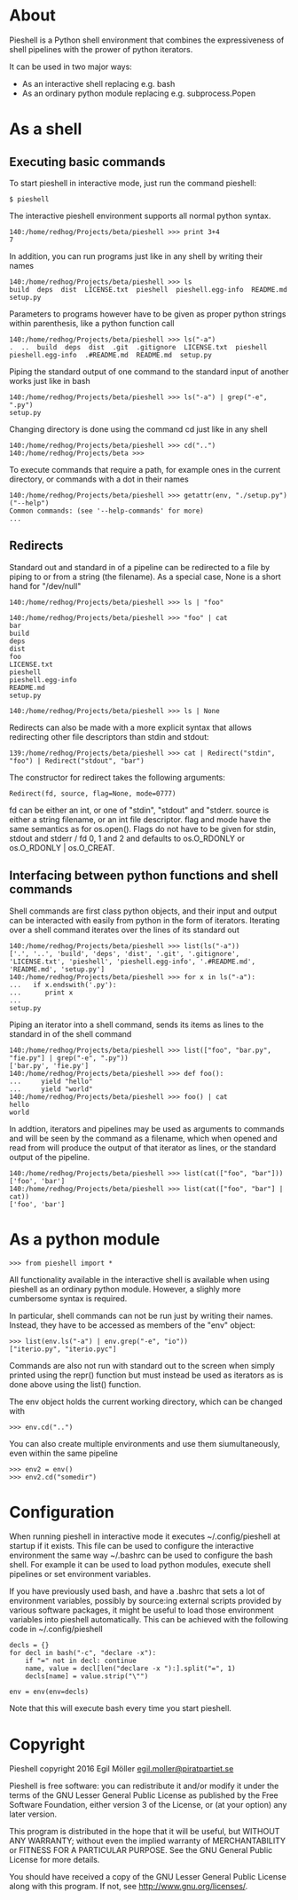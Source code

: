 # About

Pieshell is a Python shell environment that combines the
expressiveness of shell pipelines with the prower of python iterators.

It can be used in two major ways:

* As an interactive shell replacing e.g. bash
* As an ordinary python module replacing e.g. subprocess.Popen

# As a shell

## Executing basic commands

To start pieshell in interactive mode, just run the command pieshell:

    $ pieshell

The interactive pieshell environment supports all normal python syntax.

    140:/home/redhog/Projects/beta/pieshell >>> print 3+4
    7

In addition, you can run programs just like in any shell by writing their names

    140:/home/redhog/Projects/beta/pieshell >>> ls
    build  deps  dist  LICENSE.txt	pieshell  pieshell.egg-info  README.md	setup.py

Parameters to programs however have to be given as proper python strings
within parenthesis, like a python function call

    140:/home/redhog/Projects/beta/pieshell >>> ls("-a")
    .  ..  build  deps  dist  .git	.gitignore  LICENSE.txt  pieshell  pieshell.egg-info  .#README.md  README.md  setup.py

Piping the standard output of one command to the standard input of
another works just like in bash

    140:/home/redhog/Projects/beta/pieshell >>> ls("-a") | grep("-e", ".py")
    setup.py

Changing directory is done using the command cd just like in any shell

    140:/home/redhog/Projects/beta/pieshell >>> cd("..")
    140:/home/redhog/Projects/beta >>> 

To execute commands that require a path, for example ones in the current directory, or commands with a dot in their names

    140:/home/redhog/Projects/beta/pieshell >>> getattr(env, "./setup.py")("--help")
    Common commands: (see '--help-commands' for more)
    ...

## Redirects

Standard out and standard in of a pipeline can be redirected to a file
by piping to or from a string (the filename). As a special case, None
is a short hand for "/dev/null"

    140:/home/redhog/Projects/beta/pieshell >>> ls | "foo"

    140:/home/redhog/Projects/beta/pieshell >>> "foo" | cat
    bar
    build
    deps
    dist
    foo
    LICENSE.txt
    pieshell
    pieshell.egg-info
    README.md
    setup.py

    140:/home/redhog/Projects/beta/pieshell >>> ls | None

Redirects can also be made with a more explicit syntax that allows
redirecting other file descriptors than stdin and stdout:

    139:/home/redhog/Projects/beta/pieshell >>> cat | Redirect("stdin", "foo") | Redirect("stdout", "bar")

The constructor for redirect takes the following arguments:

    Redirect(fd, source, flag=None, mode=0777)

fd can be either an int, or one of "stdin", "stdout" and "stderr.
source is either a string filename, or an int file descriptor. flag
and mode have the same semantics as for os.open(). Flags do not have
to be given for stdin, stdout and stderr / fd 0, 1 and 2 and defaults
to os.O_RDONLY or os.O_RDONLY | os.O_CREAT.

## Interfacing between python functions and shell commands

Shell commands are first class python objects, and their input and
output can be interacted with easily from python in the form of
iterators. Iterating over a shell command iterates over the lines of
its standard out

    140:/home/redhog/Projects/beta/pieshell >>> list(ls("-a"))
    ['.', '..', 'build', 'deps', 'dist', '.git', '.gitignore', 'LICENSE.txt', 'pieshell', 'pieshell.egg-info', '.#README.md', 'README.md', 'setup.py']
    140:/home/redhog/Projects/beta/pieshell >>> for x in ls("-a"):
    ...   if x.endswith('.py'):
    ...      print x
    ... 
    setup.py

Piping an iterator into a shell command, sends its items as lines to
the standard in of the shell command

    140:/home/redhog/Projects/beta/pieshell >>> list(["foo", "bar.py", "fie.py"] | grep("-e", ".py"))
    ['bar.py', 'fie.py']
    140:/home/redhog/Projects/beta/pieshell >>> def foo():
    ...     yield "hello"
    ...     yield "world"
    140:/home/redhog/Projects/beta/pieshell >>> foo() | cat
    hello
    world

In addtion, iterators and pipelines may be used as arguments to
commands and will be seen by the command as a filename, which when
opened and read from will produce the output of that iterator as
lines, or the standard output of the pipeline.

    140:/home/redhog/Projects/beta/pieshell >>> list(cat(["foo", "bar"]))
    ['foo', 'bar']
    140:/home/redhog/Projects/beta/pieshell >>> list(cat(["foo", "bar"] | cat))
    ['foo', 'bar']


# As a python module

    >>> from pieshell import *

All functionality available in the interactive shell is available when
using pieshell as an ordinary python module. However, a slighly more
cumbersome syntax is required.

In particular, shell commands can not be run just by writing their
names. Instead, they have to be accessed as members of the "env"
object:

    >>> list(env.ls("-a") | env.grep("-e", "io"))
    ["iterio.py", "iterio.pyc"]

Commands are also not run with standard out to the screen when simply
printed using the repr() function but must instead be used as
iterators as is done above using the list() function.

The env object holds the current working directory, which can be changed with

    >>> env.cd("..")    

You can also create multiple environments and use them
siumultaneously, even within the same pipeline

    >>> env2 = env()
    >>> env2.cd("somedir")

# Configuration

When running pieshell in interactive mode it executes
~/.config/pieshell at startup if it exists. This file can be used to
configure the interactive environment the same way ~/.bashrc can be
used to configure the bash shell. For example it can be used to load
python modules, execute shell pipelines or set environment variables.

If you have previously used bash, and have a .bashrc that sets a lot
of environment variables, possibly by source:ing external scripts
provided by various software packages, it might be useful to load
those environment variables into pieshell automatically. This can be
achieved with the following code in ~/.config/pieshell

    decls = {}
    for decl in bash("-c", "declare -x"):
        if "=" not in decl: continue
        name, value = decl[len("declare -x "):].split("=", 1)    
        decls[name] = value.strip("\"")

    env = env(env=decls)

Note that this will execute bash every time you start pieshell.

# Copyright

Pieshell copyright 2016 Egil Möller <egil.moller@piratpartiet.se>

Pieshell is free software: you can redistribute it and/or modify it
under the terms of the GNU Lesser General Public License as published
by the Free Software Foundation, either version 3 of the License, or
(at your option) any later version.

This program is distributed in the hope that it will be useful,
but WITHOUT ANY WARRANTY; without even the implied warranty of
MERCHANTABILITY or FITNESS FOR A PARTICULAR PURPOSE.  See the
GNU General Public License for more details.

You should have received a copy of the GNU Lesser General Public
License along with this program. If not, see
<http://www.gnu.org/licenses/>.
